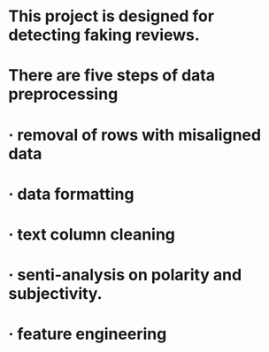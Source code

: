 # This project is designed for detecting faking reviews. 
# There are five steps of data preprocessing 
# · removal of rows with misaligned data
# · data formatting
# · text column cleaning
# · senti-analysis on polarity and subjectivity.
# · feature engineering
# 
